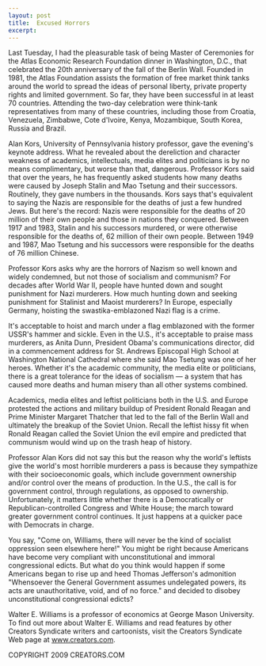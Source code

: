```yaml
---
layout: post
title:  Excused Horrors
excerpt:
---
```


Last Tuesday, I had the pleasurable task of being Master of Ceremonies for the Atlas Economic Research Foundation dinner in Washington, D.C., that celebrated the 20th anniversary of the fall of the Berlin Wall. Founded in 1981, the Atlas Foundation assists the formation of free market think tanks around the world to spread the ideas of personal liberty, private property rights and limited government. So far, they have been successful in at least 70 countries. Attending the two-day celebration were think-tank representatives from many of these countries, including those from Croatia, Venezuela, Zimbabwe, Cote d'Ivoire, Kenya, Mozambique, South Korea, Russia and Brazil. 

Alan Kors, University of Pennsylvania history professor, gave the evening's keynote address. What he revealed about the dereliction and character weakness of academics, intellectuals, media elites and politicians is by no means complimentary, but worse than that, dangerous. Professor Kors said that over the years, he has frequently asked students how many deaths were caused by Joseph Stalin and Mao Tsetung and their successors. Routinely, they gave numbers in the thousands. Kors says that's equivalent to saying the Nazis are responsible for the deaths of just a few hundred Jews. But here's the record: Nazis were responsible for the deaths of 20 million of their own people and those in nations they conquered. Between 1917 and 1983, Stalin and his successors murdered, or were otherwise responsible for the deaths of, 62 million of their own people. Between 1949 and 1987, Mao Tsetung and his successors were responsible for the deaths of 76 million Chinese. 

Professor Kors asks why are the horrors of Nazism so well known and widely condemned, but not those of socialism and communism? For decades after World War II, people have hunted down and sought punishment for Nazi murderers. How much hunting down and seeking punishment for Stalinist and Maoist murderers? In Europe, especially Germany, hoisting the swastika-emblazoned Nazi flag is a crime.

 It's acceptable to hoist and march under a flag emblazoned with the former USSR's hammer and sickle. Even in the U.S., it's acceptable to praise mass murderers, as Anita Dunn, President Obama's communications director, did in a commencement address for St. Andrews Episcopal High School at Washington National Cathedral where she said Mao Tsetung was one of her heroes. Whether it's the academic community, the media elite or politicians, there is a great tolerance for the ideas of socialism — a system that has caused more deaths and human misery than all other systems combined. 

Academics, media elites and leftist politicians both in the U.S. and Europe protested the actions and military buildup of President Ronald Reagan and Prime Minister Margaret Thatcher that led to the fall of the Berlin Wall and ultimately the breakup of the Soviet Union. Recall the leftist hissy fit when Ronald Reagan called the Soviet Union the evil empire and predicted that communism would wind up on the trash heap of history. 

Professor Alan Kors did not say this but the reason why the world's leftists give the world's most horrible murderers a pass is because they sympathize with their socioeconomic goals, which include government ownership and/or control over the means of production. In the U.S., the call is for government control, through regulations, as opposed to ownership. Unfortunately, it matters little whether there is a Democratically or Republican-controlled Congress and White House; the march toward greater government control continues. It just happens at a quicker pace with Democrats in charge. 

You say, "Come on, Williams, there will never be the kind of socialist oppression seen elsewhere here!" You might be right because Americans have become very compliant with unconstitutional and immoral congressional edicts. But what do you think would happen if some Americans began to rise up and heed Thomas Jefferson's admonition "Whensoever the General Government assumes undelegated powers, its acts are unauthoritative, void, and of no force." and decided to disobey unconstitutional congressional edicts? 

Walter E. Williams is a professor of economics at George Mason University. To find out more about Walter E. Williams and read features by other Creators Syndicate writers and cartoonists, visit the Creators Syndicate Web page at www.creators.com. 

COPYRIGHT 2009 CREATORS.COM
